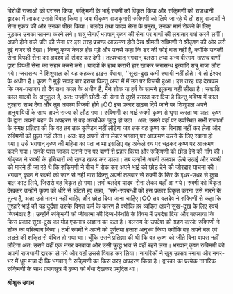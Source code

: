 विरोधी राजाओं को परास्त किया, रुकि्मणी के भाई रुक्मी को विकृत किया और रुकि्मणी को राजधानी द्वारका में लाकर उससे विवाह किया। जब श्रीकृष्ण राजकुमारी रुक्मिणी को लिये जा रहे थे तो शत्रु राजाओं ने सेना एकत्र की और उनका पीछा किया। बलदेव तथा यादव सेना के प्रमुख, उनका मार्ग रोकने के लिए मुड़कर उनका सामना करने लगे। शत्रु सेनाएँ भगवान् कृष्ण की सेना पर बाणों की लगातार वर्षा करने लगीं। अपने होने वाले पति की सेना पर इस तरह प्रचण्ड आक्रमण होते देख श्रीमती रुक्मिणी ने श्रीकृष्ण की ओर डरी हुई नजर से देखा। किन्तु कृष्ण केवल हँस पड़े और उनसे कहा कि डर की कोई बात नहीं है, क्योंकि उनकी सेना विपक्षी सेना का अवश्य ही संहार कर देगी। तत्पश्चात् भगवान् बलराम तथा अन्य वीरगण *नाराच* बाणों द्वारा विपक्षी सेना का संहार करने लगे। यादवों के हाथ करारी हार खाकर जरासन्ध इत्यादि शत्रु राजा लौट गये। जरासन्ध ने शिशुपाल को यह कहकर ढाढ़स बँधाया, ''सुख-दुख कभी स्थायी नहीं होते। वे तो ईश्वर के अधीन हैं। कृष्ण ने मुझे सत्रह बार हराया किन्तु अन्त में मैं उन पर विजयी हुआ। इस तरह यह देखकर कि जय-पराजय तो दैव तथा काल के अधीन है, मैंने शोक या हर्ष के सामने झुकना नहीं सीखा है। सश्प्रति काल यादवों के अनुकूल है, अत: उन्होंने छोटी-सी सेना से तुश्हें परास्त कर दिया है किन्तु भविष्य में काल तुश्हारा साथ देगा और तुम अवश्य विजयी होगे।ÓÓ इस प्रकार ढाढ़स दिये जाने पर शिशुपाल अपने अनुयायियों के साथ अपने राज्य को लौट गया। रुक्मिणी का भाई रुक्मी कृष्ण से घृणा करता था अत: कृष्ण के द्वारा अपनी बहन के अपहरण से वह अत्यधिक क्रुद्ध हो उठा। अत: उसने वहाँ पर उपस्थित सभी राजाओं के समक्ष प्रतिज्ञा की कि वह तब तक कुण्डिन नहीं लौटेगा जब तक वह कृष्ण का विनाश नहीं कर लेता और रुक्मिणी को छुड़ा नहीं लेता। अत: वह अपनी सेना लेकर भगवान् पर आक्रमण करने के लिए रवाना हो गया। उसे भगवान् कृष्ण की महिमा का पता न था इसलिए वह अकेले रथ पर चढ़कर कृष्ण पर आक्रमण करने गया। उनके पास जाकर उसने उन पर बाणों से प्रहार किया और रुकि्मणी को छोड़ देने की माँग की। श्रीकृष्ण ने रुक्मी के हथियारों को खण्ड खण्ड कर डाला। तब उन्होंने अपनी तलवार ऊँचे उठाई और रुक्मी को मारने ही जा रहे थे कि रुकि्मणी ने बीच में रोक कर अपने भाई को छोड़ देने की जोरदार याचना की। भगवान् कृष्ण ने रुक्मी को जान से नहीं मारा किन्तु अपनी तलवार से रुक्मी के सिर के इधर-उधर से कुछ बाल काट लिये, जिससे वह विकृत हो गया। तभी बलदेव यादव-सेना लेकर वहाँ आ गये। रुक्मी को विकृत देखकर उन्होंने कृष्ण को धीरे से डाँटते हुए कहा, ''सगे-सश्बन्धी को इस प्रकार विकृत करना उसे मारने के तुल्य है, अत: उसे मारना नहीं चाहिए और छोड़ दिया जाना चाहिए।ÓÓ तब बलदेव ने रुक्मिणी से कहा कि तुश्हारे भाई की यह दुर्दशा उसके विगत कर्म के कारण है क्योंकि हर व्यकि्त अपने सुख-दुख के लिए स्वयं जिश्मेदार है। उन्होंने रुकि्मणी को जीवात्मा की दिव्य-स्थिति के विषय में उपदेश दिया और बतलाया कि किस प्रकार सुख-दुख का मोह एकमात्र अज्ञान का फल है। बलराम के उपदेश को ग्रहण करके रुक्मिणी ने शोक का परित्याग किया। तभी रुक्मी ने अपने को पूर्णतया हताश अनुभव किया क्योंकि वह अपने बल एवं लडऩे की शकि्त से वंचित हो गया था। चूँकि उसने प्रतिज्ञा की थी कि वह कृष्ण को जीते बिना वापस नहीं लौटेगा अत: उसने वहीं एक नगर बनवाया और उसी क्रुद्ध भाव से वहीं रहने लगा। भगवान् कृष्ण रुक्मिणी को अपनी राजधानी द्वारका ले गये और वहाँ उससे विवाह कर लिया। नागरिकों ने खूब उत्सव मनाया और नगर-भर में धूम मचा दी कि भगवान् ने रुकि्मणी का किस तरह अपहरण किया है। द्वारका का प्रत्येक नागरिक रुकि्मणी के साथ प्रणयसूत्र में कृष्ण को बँधा देखकर प्रमुदित था।  

**श्रीशुक उवाच** 